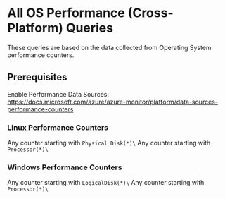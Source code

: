 # All OS Performance (Cross-Platform) Queries

These queries are based on the data collected from Operating System performance counters.

## Prerequisites

Enable Performance Data Sources: <https://docs.microsoft.com/azure/azure-monitor/platform/data-sources-performance-counters>

### Linux Performance Counters

Any counter starting with ```Physical Disk(*)\```
Any counter starting with ```Processor(*)\```

### Windows Performance Counters

Any counter starting with ```LogicalDisk(*)\```
Any counter starting with ```Processor(*)\```
